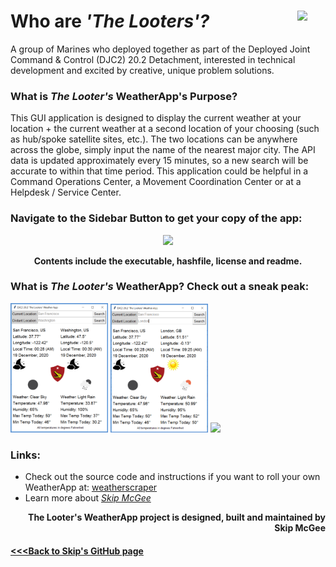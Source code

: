 # Who are *'The Looters'?* <img align="right" width="9%" src="images/logo.png" />

A group of Marines who deployed together as part of the Deployed Joint Command & Control (DJC2) 20.2 Detachment, interested in technical development and excited by creative, unique problem solutions.

### What is *The Looter's* WeatherApp's Purpose?

This GUI application is designed to display the current weather at your location + the current weather at a second location of your choosing (such as hub/spoke satellite sites, etc.). The two locations can be anywhere across the globe, simply input the name of the nearest major city. The API data is updated approximately every 15 minutes, so a new search will be accurate to within that time period. This application could be helpful in a Command Operations Center, a Movement Coordination Center or at a Helpdesk / Service Center.

### Navigate to the Sidebar Button to get your copy of the app:

<p align="center">
  <img src="images/menu.png" width="60%" />
</p>
<p align="center">
  <b>Contents include the executable, hashfile, license and readme.</b>
</p>

### What is *The Looter's* WeatherApp? Check out a sneak peak:

<p float="middle">
  <img src="images/app1.png" width="31%" />
  <img src="images/app2.png" width="31%" /> 
  <img src="images/apperror.png" width="31%" /> 
</p><p></p>

### Links:
- Check out the source code and instructions if you want to roll your own WeatherApp at: [weatherscraper](https://github.com/skipmcgee/weatherscraper)
- Learn more about *[Skip McGee](https://skipmcgee.github.io)*

<p align="right"><b>The Looter's WeatherApp project is designed, built and maintained by Skip McGee</b></p>

#### [<<<Back to Skip's GitHub page](https://skipmcgee.github.io)
